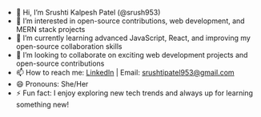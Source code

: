- 👋 Hi, I’m Srushti Kalpesh Patel (@srush953)
- 👀 I’m interested in open-source contributions, web development, and MERN stack projects
- 🌱 I’m currently learning advanced JavaScript, React, and improving my open-source collaboration skills
- 💞️ I’m looking to collaborate on exciting web development projects and open-source contributions
- 📫 How to reach me: [LinkedIn](www.linkedin.com/in/srushti-patel953a) | Email: srushtipatel953@gmail.com
- 😄 Pronouns: She/Her
- ⚡ Fun fact: I enjoy exploring new tech trends and always up for learning something new!


